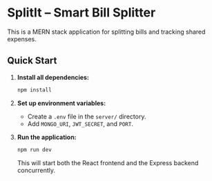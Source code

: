 # SplitIt – Smart Bill Splitter

This is a MERN stack application for splitting bills and tracking shared expenses.

## Quick Start

1.  **Install all dependencies:**
    ```bash
    npm install
    ```

2.  **Set up environment variables:**
    - Create a `.env` file in the `server/` directory.
    - Add `MONGO_URI`, `JWT_SECRET`, and `PORT`.

3.  **Run the application:**
    ```bash
    npm run dev
    ```
    This will start both the React frontend and the Express backend concurrently.